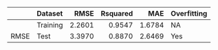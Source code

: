 |     |Dataset  |   RMSE| Rsquared|    MAE|Overfitting |
|:----|:--------|------:|--------:|------:|:-----------|
|     |Training | 2.2601|   0.9547| 1.6784|NA          |
|RMSE |Test     | 3.3970|   0.8870| 2.6469|Yes         |
